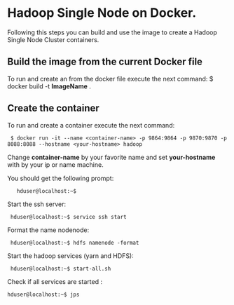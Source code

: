 # Hadoop Single Node  on Docker.

Following this steps you can build and use the image to create a Hadoop Single Node Cluster containers.
## Build the image from the current Docker file
To run and create an from the docker file  execute the next command:
      $ docker build -t **ImageName** . 
## Create the container

To run and create a container execute the next command:

     $ docker run -it --name <container-name> -p 9864:9864 -p 9870:9870 -p 8088:8088 --hostname <your-hostname> hadoop

Change **container-name** by your favorite name and set **your-hostname** with by your ip or name machine.

You should get the following prompt:  

       hduser@localhost:~$ 
Start the ssh server:  

     hduser@localhost:~$ service ssh start 
     
Format the name nodenode:  

     hduser@localhost:~$ hdfs namenode -format 

Start the hadoop services (yarn and HDFS):  

     hduser@localhost:~$ start-all.sh 

Check if all services are started :  

    hduser@localhost:~$ jps 

